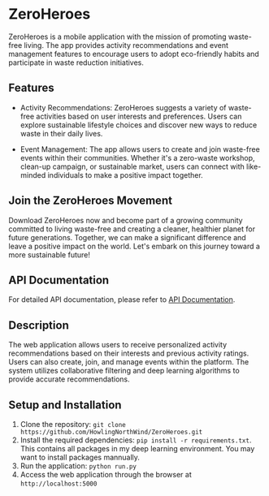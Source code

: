# ZeroHeroes

ZeroHeroes is a mobile application with the mission of promoting waste-free living. The app provides activity recommendations and event management features to encourage users to adopt eco-friendly habits and participate in waste reduction initiatives.

## Features

- Activity Recommendations: ZeroHeroes suggests a variety of waste-free activities based on user interests and preferences. Users can explore sustainable lifestyle choices and discover new ways to reduce waste in their daily lives.

- Event Management: The app allows users to create and join waste-free events within their communities. Whether it's a zero-waste workshop, clean-up campaign, or sustainable market, users can connect with like-minded individuals to make a positive impact together.

## Join the ZeroHeroes Movement

Download ZeroHeroes now and become part of a growing community committed to living waste-free and creating a cleaner, healthier planet for future generations. Together, we can make a significant difference and leave a positive impact on the world. Let's embark on this journey toward a more sustainable future!

## API Documentation

For detailed API documentation, please refer to [API Documentation](https://docs.google.com/spreadsheets/d/18cMsfAd452XRPyuLJUjm_Iuk32PIuMxp91Tw0rNlvd4/edit#gid=0).

## Description

The web application allows users to receive personalized activity recommendations based on their interests and previous activity ratings. Users can also create, join, and manage events within the platform. The system utilizes collaborative filtering and deep learning algorithms to provide accurate recommendations.

## Setup and Installation

1. Clone the repository: `git clone https://github.com/HowlingNorthWind/ZeroHeroes.git`
2. Install the required dependencies: `pip install -r requirements.txt`.  
 This contains all packages in my deep learning environment. You may want to install packages mannually.  
3. Run the application: `python run.py`
4. Access the web application through the browser at `http://localhost:5000`
